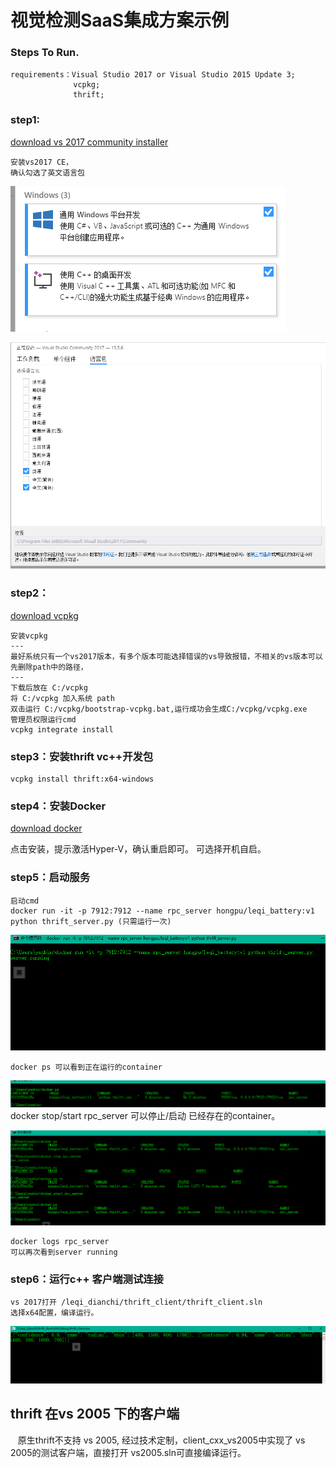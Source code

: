 # 视觉检测SaaS集成方案示例
### Steps To Run.
    requirements：Visual Studio 2017 or Visual Studio 2015 Update 3;
                  vcpkg;
                  thrift;
### step1:
   [download vs 2017 community installer](https://download.visualstudio.microsoft.com/download/pr/11503720/045b56eb413191d03850ecc425172a7d/vs_Community.exe)
      
    安装vs2017 CE，
    确认勾选了英文语言包
   
   ![](pic/step1.PNG)
   
   ![](pic/lng.PNG)
### step2：
   [download vcpkg](https://github.com/Microsoft/vcpkg)
   
    安装vcpkg
    ---
    最好系统只有一个vs2017版本，有多个版本可能选择错误的vs导致报错，不相关的vs版本可以先删除path中的路径，
    ---
    下载后放在 C:/vcpkg
    将 C:/vcpkg 加入系统 path
    双击运行 C:/vcpkg/bootstrap-vcpkg.bat,运行成功会生成C:/vcpkg/vcpkg.exe
    管理员权限运行cmd
    vcpkg integrate install

### step3：安装thrift vc++开发包
    vcpkg install thrift:x64-windows
    
### step4：安装Docker
   [download docker](https://download.docker.com/win/stable/Docker%20for%20Windows%20Installer.exe)

   点击安装，提示激活Hyper-V，确认重启即可。
   可选择开机自启。

### step5：启动服务
    启动cmd
    docker run -it -p 7912:7912 --name rpc_server hongpu/leqi_battery:v1 python thrift_server.py (只需运行一次)
   ![](pic/docker-run.PNG)

    docker ps 可以看到正在运行的container

   ![](pic/docker-ps.PNG)
    docker stop/start rpc_server 可以停止/启动 已经存在的container。

   ![](pic/docker-often.PNG)

    docker logs rpc_server
    可以再次看到server running

### step6：运行c++ 客户端测试连接 
    vs 2017打开 /leqi_dianchi/thrift_client/thrift_client.sln
    选择x64配置，编译运行。
   ![](pic/aceess.PNG)

## thrift 在vs 2005 下的客户端
    原生thrift不支持 vs 2005, 经过技术定制，client_cxx_vs2005中实现了 vs 2005的测试客户端，直接打开 vs2005.sln可直接编译运行。
